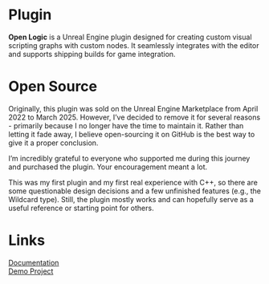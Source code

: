 # Plugin

**Open Logic** is a Unreal Engine plugin designed for creating custom visual scripting graphs with custom nodes.
It seamlessly integrates with the editor and supports shipping builds for game integration.

# Open Source
Originally, this plugin was sold on the Unreal Engine Marketplace from April 2022 to March 2025. However, I’ve decided to remove it for several reasons - primarily because I no longer have the time to maintain it. Rather than letting it fade away, I believe open-sourcing it on GitHub is the best way to give it a proper conclusion.

I’m incredibly grateful to everyone who supported me during this journey and purchased the plugin. Your encouragement meant a lot.

This was my first plugin and my first real experience with C++, so there are some questionable design decisions and a few unfinished features (e.g., the Wildcard type). Still, the plugin mostly works and can hopefully serve as a useful reference or starting point for others.

# Links
[Documentation](https://bit.ly/openlogiceditor-documentation) <br>
[Demo Project](https://github.com/NegativeNameNGT/OpenLogicDemoProject)
